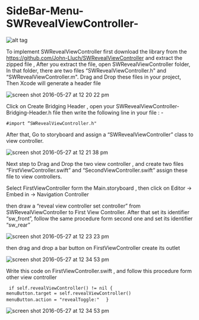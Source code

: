 # SideBar-Menu-SWRevealViewController-

![alt tag](https://cloud.githubusercontent.com/assets/19264044/15501777/f0d90ee2-21cc-11e6-8c23-e29877d52987.png)

To implement SWRevealViewController first download the library from the https://github.com/John-Lluch/SWRevealViewController and extract the zipped file , After you extract the file, open SWRevealViewController folder, In that folder, there are two files “SWRevealViewController.h" and “SWRevealViewController.m". Drag and Drop these files in your project, Then Xcode will generate a header file

![screen shot 2016-05-27 at 12 20 22 pm](https://cloud.githubusercontent.com/assets/19264044/15600787/c8a2e396-2409-11e6-9be7-94cd44a65c93.png)

Click on Create Bridging Header , open your SWRevealViewController-Bridging-Header.h file then write the following line in your file : -

<code>#import “SWRevealViewController.h" </code>


After that, Go to storyboard and assign a “SWRevealViewController” class to view controller.

![screen shot 2016-05-27 at 12 21 38 pm](https://cloud.githubusercontent.com/assets/19264044/15600877/68418628-240a-11e6-90e5-cccfe46f9e49.png)



Next step to Drag and Drop the two view controller , and create two files “FirstViewController.swift” and “SecondViewController.swift” assign these file to view controllers.



Select FirstViewController form the Main.storyboard , then click on Editor -> Embed in -> Navigation Controller



then draw a “reveal view controller set controller” from SWRevealViewController to First View Controller. After that set its identifier “sw_front”, follow the same procedure form second one and set its identifier “sw_rear”



![screen shot 2016-05-27 at 12 23 23 pm](https://cloud.githubusercontent.com/assets/19264044/15601501/561eaa68-240d-11e6-8d42-abfa8953546a.png)


then  drag and drop a bar button on FirstViewController create its outlet 

![screen shot 2016-05-27 at 12 34 53 pm](https://cloud.githubusercontent.com/assets/19264044/15601209/06ef8efe-240c-11e6-93c1-89b8c8c56152.png)



Write this code on FirstViewController.swift , and follow this procedure form other view controller


<code> if self.revealViewController() != nil {   </code>
 <code>            menuButton.target = self.revealViewController() </code>
 <code>            menuButton.action = "revealToggle:" </code>
<code>   }   </code>





![screen shot 2016-05-27 at 12 34 53 pm](https://cloud.githubusercontent.com/assets/19264044/15501778/f199bf7a-21cc-11e6-8ce3-76b0ed39431c.png)

